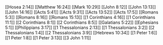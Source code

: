 [[Hosea 2:14]]
[[Matthew 16:24]]
[[Mark 10:29]]
[[John 8:12]]
[[John 13:13]]
[[John 14:16]]
[[Acts 5:41]]
[[Acts 9:31]]
[[Acts 13:52]]
[[Acts 17:5]]
[[Romans 5:3]]
[[Romans 8:16]]
[[Romans 15:13]]
[[1 Corinthians 4:16]]
[[1 Corinthians 11:1]]
[[2 Corinthians 8:1]]
[[2 Corinthians 8:5]]
[[Galatians 5:22]]
[[Ephesians 5:1]]
[[Philippians 3:17]]
[[1 Thessalonians 2:13]]
[[1 Thessalonians 3:2]]
[[2 Thessalonians 1:4]]
[[2 Thessalonians 3:9]]
[[Hebrews 10:34]]
[[1 Peter 1:6]]
[[1 Peter 1:8]]
[[1 Peter 3:13]]
[[3 John 1:11]]
